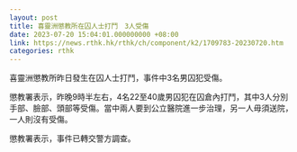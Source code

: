 ```yaml
---
layout: post
title: 喜靈洲懲教所在囚人士打鬥　3人受傷
date: 2023-07-20 15:04:01.000000000 +08:00
link: https://news.rthk.hk/rthk/ch/component/k2/1709783-20230720.htm
categories: rthk
---
```


喜靈洲懲教所昨日發生在囚人士打鬥，事件中3名男囚犯受傷。

懲教署表示，昨晚9時半左右，4名22至40歲男囚犯在囚倉內打鬥，其中3人分別手部、臉部、頭部等受傷。當中兩人要到公立醫院進一步治理，另一人毋須送院，一人則沒有受傷。

懲教署表示，事件已轉交警方調查。
